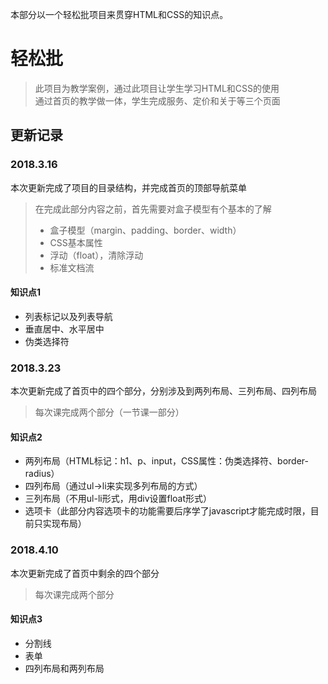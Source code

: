 本部分以一个轻松批项目来贯穿HTML和CSS的知识点。

# 轻松批

> 此项目为教学案例，通过此项目让学生学习HTML和CSS的使用  
> 通过首页的教学做一体，学生完成服务、定价和关于等三个页面

## 更新记录

### 2018.3.16

本次更新完成了项目的目录结构，并完成首页的顶部导航菜单

> 在完成此部分内容之前，首先需要对盒子模型有个基本的了解
>
> * 盒子模型（margin、padding、border、width）
> * CSS基本属性
> * 浮动（float），清除浮动
> * 标准文档流

#### 知识点1

* 列表标记以及列表导航
* 垂直居中、水平居中
* 伪类选择符

### 2018.3.23

本次更新完成了首页中的四个部分，分别涉及到两列布局、三列布局、四列布局

> 每次课完成两个部分（一节课一部分）

#### 知识点2

* 两列布局（HTML标记：h1、p、input，CSS属性：伪类选择符、border-radius）
* 四列布局（通过ul-&gt;li来实现多列布局的方式）
* 三列布局（不用ul-li形式，用div设置float形式）
* 选项卡（此部分内容选项卡的功能需要后序学了javascript才能完成时限，目前只实现布局）

### 2018.4.10

本次更新完成了首页中剩余的四个部分

> 每次课完成两个部分

#### 知识点3

* 分割线
* 表单
* 四列布局和两列布局



